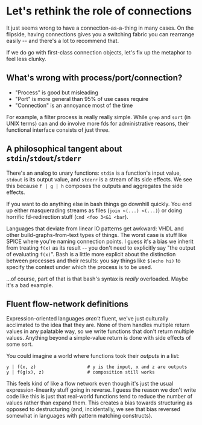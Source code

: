 # Let's rethink the role of connections
It just seems wrong to have a connection-as-a-thing in many cases. On the
flipside, having connections gives you a switching fabric you can rearrange
easily -- and there's a lot to recommend that.

If we do go with first-class connection objects, let's fix up the metaphor to
feel less clunky.


## What's wrong with process/port/connection?
- "Process" is good but misleading
- "Port" is more general than 95% of use cases require
- "Connection" is an annoyance most of the time

For example, a filter process is really really simple. While `grep` and `sort`
(in UNIX terms) can and do involve more fds for administrative reasons, their
functional interface consists of just three.


## A philosophical tangent about `stdin`/`stdout`/`stderr`
There's an analog to unary functions: `stdin` is a function's input value,
`stdout` is its output value, and `stderr` is a stream of its side effects. We
see this because `f | g | h` composes the outputs and aggregates the side
effects.

If you want to do anything else in bash things go downhill quickly. You end up
either masquerading streams as files (`join <(...) <(...)`) or doing horrific
fd-redirection stuff (`cmd <foo 3<&1 <bar`).

Languages that deviate from linear IO patterns get awkward: VHDL and other
build-graphs-from-text types of things. The worst case is stuff like SPICE
where you're naming connection points. I guess it's a bias we inherit from
treating `f(x)` as its result -- you don't need to explicitly say "the output of
evaluating `f(x)`". Bash is a little more explicit about the distinction between
processes and their results: you say things like `$(echo hi)` to specify the
context under which the process is to be used.

...of course, part of that is that bash's syntax is _really_ overloaded. Maybe
it's a bad example.


## Fluent flow-network definitions
Expression-oriented languages _aren't_ fluent, we've just culturally acclimated
to the idea that they are. None of them handles multiple return values in any
palatable way, so we write functions that don't return multiple values. Anything
beyond a simple-value return is done with side effects of some sort.

You could imagine a world where functions took their _outputs_ in a list:

```
y | f(x, z)                   # y is the input, x and z are outputs
y | f(g(x), z)                # composition still works
```

This feels kind of like a flow network even though it's just the usual
expression-linearity stuff going in reverse. I guess the reason we don't write
code like this is just that real-world functions tend to reduce the number of
values rather than expand them. This creates a bias towards structuring as
opposed to destructuring (and, incidentally, we see that bias reversed somewhat
in languages with pattern matching constructs).
